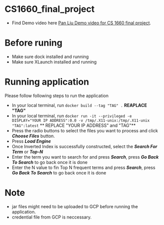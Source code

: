 # CS1660_final_project
- Find Demo video here 
[Pan Liu Demo video for CS 1660 final project](https://www.dropbox.com/s/qvcbnwqfaws7owr/CS1660_project_Demo.mp4?dl=0).

# Before runing
- Make sure dock installed and running 
- Make sure XLaunch installed and running

# Running application 
Please follow following steps to run the application 
- In your local terminal, run `docker build --tag "TAG" .`  **REAPLACE "TAG"** 
- In your local terminal, run `docker run -it --privileged -e DISPLAY="YOUR IP ADDRESS":0.0 -v /tmp/.X11-unix:/tmp/.X11-unix "TAG":latest` ** REPLACE "YOUR IP ADDRESS" and "TAG"**
- Press the radio buttons to select the files you want to process and click ***Choose Files*** button. 
- Press ***Load Engine***
- Once Inverted Index is successfully constructed, select the ***Search For Term*** or ***Top-N***
- Enter the term you want to search for and press ***Search***, press ***Go Back To Search*** to go back once it is done
- Enter the N value to fin Top N frequent terms and press ***Search***, press ***Go Back To Search*** to go back once it is done

# Note
- jar files might need to be uploaded to GCP before running the application.
- credential file from GCP is neccessary. 
